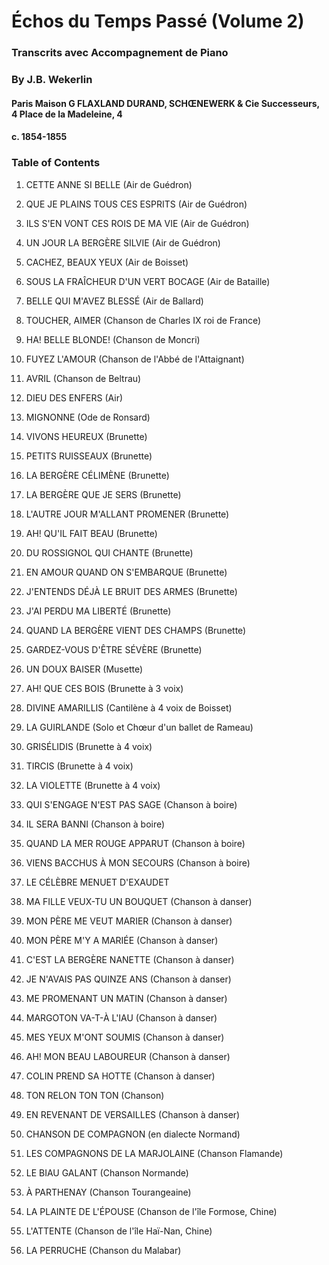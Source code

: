 # Échos du Temps Passé (Volume 2)
### Transcrits avec Accompagnement de Piano
### By J.B. Wekerlin
#### Paris Maison G FLAXLAND DURAND, SCHŒNEWERK & Cie Successeurs, 4 Place de la Madeleine, 4
#### c. 1854-1855

### Table of Contents

1. CETTE ANNE SI BELLE (Air de Guédron)
2. QUE JE PLAINS TOUS CES ESPRITS (Air de Guédron)
3. ILS S'EN VONT CES ROIS DE MA VIE (Air de Guédron)
4. UN JOUR LA BERGÈRE SILVIE (Air de Guédron)
5. CACHEZ, BEAUX YEUX (Air de Boisset)
6. SOUS LA FRAÎCHEUR D'UN VERT BOCAGE (Air de Bataille)
7. BELLE QUI M'AVEZ BLESSÉ (Air de Ballard)
8. TOUCHER, AIMER (Chanson de Charles IX roi de France)
9. HA! BELLE BLONDE! (Chanson de Moncri)
10. FUYEZ L'AMOUR (Chanson de l'Abbé de l'Attaignant)
11. AVRIL (Chanson de Beltrau)
12. DIEU DES ENFERS (Air)
13. MIGNONNE (Ode de Ronsard)

14. VIVONS HEUREUX (Brunette)
15. PETITS RUISSEAUX (Brunette)
16. LA BERGÈRE CÉLIMÈNE (Brunette)
17. LA BERGÈRE QUE JE SERS (Brunette)
18. L'AUTRE JOUR M'ALLANT PROMENER (Brunette)
19. AH! QU'IL FAIT BEAU (Brunette)
20. DU ROSSIGNOL QUI CHANTE (Brunette)
21. EN AMOUR QUAND ON S'EMBARQUE (Brunette)
22. J'ENTENDS DÉJÀ LE BRUIT DES ARMES (Brunette)
23. J'AI PERDU MA LIBERTÉ (Brunette)
24. QUAND LA BERGÈRE VIENT DES CHAMPS (Brunette)
25. GARDEZ-VOUS D'ÊTRE SÉVÈRE (Brunette)
26. UN DOUX BAISER (Musette)

27. AH! QUE CES BOIS (Brunette à 3 voix)
28. DIVINE AMARILLIS (Cantilène à 4 voix de Boisset)
29. LA GUIRLANDE (Solo et Chœur d'un ballet de Rameau)
30. GRISÉLIDIS (Brunette à 4 voix)
31. TIRCIS (Brunette à 4 voix)
32. LA VIOLETTE (Brunette à 4 voix)

33. QUI S'ENGAGE N'EST PAS SAGE (Chanson à boire)
34. IL SERA BANNI (Chanson à boire)
35. QUAND LA MER ROUGE APPARUT (Chanson à boire)
36. VIENS BACCHUS À MON SECOURS (Chanson à boire)

37. LE CÉLÈBRE MENUET D'EXAUDET
38. MA FILLE VEUX-TU UN BOUQUET (Chanson à danser)
39. MON PÈRE ME VEUT MARIER (Chanson à danser)
40. MON PÈRE M'Y A MARIÉE (Chanson à danser)
41. C'EST LA BERGÈRE NANETTE (Chanson à danser)
42. JE N'AVAIS PAS QUINZE ANS (Chanson à danser)
43. ME PROMENANT UN MATIN (Chanson à danser)
44. MARGOTON VA-T-À L'IAU (Chanson à danser)
45. MES YEUX M'ONT SOUMIS (Chanson à danser)
46. AH! MON BEAU LABOUREUR (Chanson à danser)
47. COLIN PREND SA HOTTE (Chanson à danser)
48. TON RELON TON TON (Chanson)
49. EN REVENANT DE VERSAILLES (Chanson à danser)

50. CHANSON DE COMPAGNON (en dialecte Normand)
51. LES COMPAGNONS DE LA MARJOLAINE (Chanson Flamande)
52. LE BIAU GALANT (Chanson Normande)
53. À PARTHENAY (Chanson Tourangeaine)

54. LA PLAINTE DE L'ÉPOUSE (Chanson de l'île Formose, Chine)
55. L'ATTENTE (Chanson de l'île Haï-Nan, Chine)
56. LA PERRUCHE (Chanson du Malabar)
